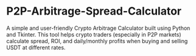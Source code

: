 # P2P-Arbitrage-Spread-Calculator
A simple and user-friendly Crypto Arbitrage Calculator built using Python and Tkinter. This tool helps crypto traders (especially in P2P markets) calculate spread, ROI, and daily/monthly profits when buying and selling USDT at different rates.
